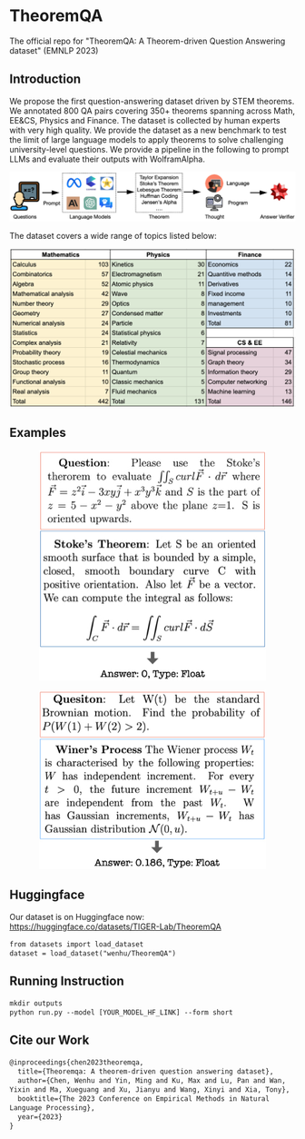 # TheoremQA
The official repo for "TheoremQA: A Theorem-driven Question Answering dataset" (EMNLP 2023)

## Introduction
We propose the first question-answering dataset driven by STEM theorems. We annotated 800 QA pairs covering 350+ theorems spanning across Math, EE&CS, Physics and Finance. The dataset is collected by human experts with very high quality. We provide the dataset as a new benchmark to test the limit of large language models to apply theorems to solve challenging university-level questions. We provide a pipeline in the following to prompt LLMs and evaluate their outputs with WolframAlpha.
<p align="center">
<img src="overview.001.jpeg" width="1000">
</p>

The dataset covers a wide range of topics listed below:
<p align="center">
<img src="fields.png" width="700">
</p>

## Examples
<p align="center">
<img src="examples.001.jpeg" width="400">
</p>

<p align="center">
<img src="examples.002.jpeg" width="400">
</p>

## Huggingface
Our dataset is on Huggingface now: https://huggingface.co/datasets/TIGER-Lab/TheoremQA
```
from datasets import load_dataset
dataset = load_dataset("wenhu/TheoremQA")
```

## Running Instruction
```
mkdir outputs
python run.py --model [YOUR_MODEL_HF_LINK] --form short
```


## Cite our Work
```
@inproceedings{chen2023theoremqa,
  title={Theoremqa: A theorem-driven question answering dataset},
  author={Chen, Wenhu and Yin, Ming and Ku, Max and Lu, Pan and Wan, Yixin and Ma, Xueguang and Xu, Jianyu and Wang, Xinyi and Xia, Tony},
  booktitle={The 2023 Conference on Empirical Methods in Natural Language Processing},
  year={2023}
}
```
